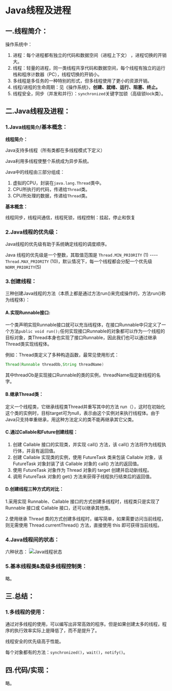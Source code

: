 # Java线程及进程

## 一.线程简介：

操作系统中：

1. 进程：每个进程都有独立的代码和数据空间（进程上下文） ，进程切换的开销大。
2. 线程：轻量的进程，同一类线程共享代码和数据空间，每个线程有独立的运行栈和程序计数器（PC），线程切换的开销小。
3. 多线程是多任务的一种特别的形式，但多线程使用了更小的资源开销。
4. 线程/进程的生命周期：见《操作系统》，**创建、就绪、运行、阻塞、终止。**
5. 线程安全，同步（并发和并行）：`synchronized`关键字加锁（高级锁lock类）。

## 二.Java线程及进程：

### 1.Java`线程简介`/基本概念：

**线程简介：**

Java支持多线程（所有类都在多线程模式下定义）

Java利用多线程使整个系统成为异步系统。

Java中的线程由三部分组成：

1. 虚拟的CPU，封装在`java.lang.Thread`类中。
2. CPU所执行的代码，传递给`Thread`类。
3. CPU所处理的数据，传递给`Thread`类。

**基本概念：**

线程同步，线程间通信，线程死锁，线程控制：挂起，停止和恢复

### 2.Java线程的优先级：

Java线程的优先级有助于系统确定线程的调度顺序。

Java 线程的优先级是一个整数，其取值范围是 `Thread.MIN_PRIORITY` (1) ---- `Thread.MAX_PRIORITY` (10)，默认情况下，每一个线程都会分配一个优先级 `NORM_PRIORITY`(5)

### 3.创建线程：

三种创建Java线程的方法（本质上都是通过方法run()来完成操作的，方法run()称为线程体）：

#### A.实现Runnable接口:

一个类声明实现Runnable接口就可以充当线程体，在接口Runnable中只定义了一个方法`public void run();`任何实现接口Runnable的对象都可以作为一个线程的目标对象，类Thread本身也实现了接口Runnable，因此我们也可以通过继承Thread类实现线程体。

例如：Thread类定义了多种构造函数，最常见使用形式：

```java
Thread(Runnable threadOb,String threadName)
```

其中threadOb是实现接口Runnable的类的实例，threadName指定新线程的名字。

#### B.继承Thread类：

定义一个线程类，它继承线程类Thread并重写其中的方法 run（），这时在初始化这个类的实例时，目标target可为null，表示由这个实例对来执行线程体。由于Java只支持单重继承，用这种方法定义的类不能再继承其它父类。

#### C.通过Callable和Future创建线程：

1. 创建 Callable 接口的实现类，并实现 call() 方法，该 call() 方法将作为线程执行体，并且有返回值。
2. 创建 Callable 实现类的实例，使用 FutureTask 类来包装 Callable 对象，该 FutureTask 对象封装了该 Callable 对象的 call() 方法的返回值。
3. 使用 FutureTask 对象作为 Thread 对象的 target 创建并启动新线程。
4. 调用 FutureTask 对象的 get() 方法来获得子线程执行结束后的返回值。

#### D.创建线程三种方式的对比：

1.采用实现 Runnable、Callable 接口的方式创建多线程时，线程类只是实现了 Runnable 接口或 Callable 接口，还可以继承其他类。

2.使用继承 Thread 类的方式创建多线程时，编写简单，如果需要访问当前线程，则无需使用 Thread.currentThread() 方法，直接使用 this 即可获得当前线程。

### 4.Java线程间的状态：

六种状态：
![Java线程状态](/Java线程状态.png)

### 5.基本线程类&高级多线程控制类：

略。

## 三.总结：

### 1.多线程的使用：

通过对多线程的使用，可以编写出非常高效的程序。但是如果创建太多的线程，程序的执行效率实际上是降低了，而不是提升了。

线程安全的优先级高于性能。

每个对象都有的方法：`synchronized()`，`wait()`，`notify()`。

## 四.代码/实现：

略。









